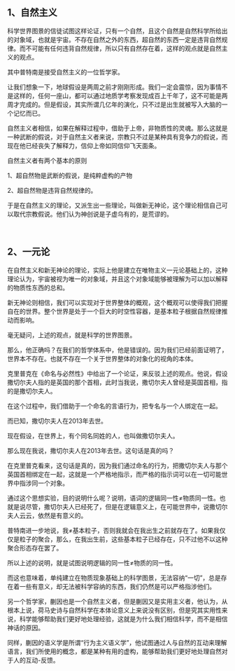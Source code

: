 <h2>1、自然主义</h2><p data-pid="GPiEv0YL">科学世界图景的信徒试图这样论证，只有一个自然，且这个自然是自然科学所给出的对象域，也就是宇宙。不存在自然之外的东西，超自然的东西一定是违背自然规律。而不可能有任何违背自然规律，所以只有自然存在着，这样的观点就是自然主义的观点。</p><p data-pid="9zBQWG8B">其中普特南是接受自然主义的一位哲学家。</p><p data-pid="szQxPPdP">让我们想象一下，地球假设是两周之前才刚刚形成。我们一定会震惊，因为事情不是这样的，任何一座山，都可以通过地质学考察发现成百上千年了，这不可能是两周才完成的。但是假设，其实所谓几亿年的演化，只不过是出生就被写入大脑的一个记忆而已。</p><p data-pid="a__EjYcU">自然主义者相信，如果在解释过程中，借助于上帝，非物质性的灵魂。那么这就是一种武断的假说，对于自然主义者来说，宗教只不过是某种具有竞争力的假说，而现在他已经丧失了解释力，信仰上帝如同信仰飞天面条。</p><p data-pid="gvzPHK9R">自然主义者有两个基本的原则</p><p data-pid="sWMN9X9H">1、超自然物是武断的假说，是纯粹虚构的产物</p><p data-pid="05lpv7WF">2、超自然物是违背自然规律的。</p><p data-pid="toMTSZv6">于是在自然主义的理论，又派生出一些理论，叫做新无神论，这个理论相信自己可以取代宗教假说。他们认为神创说是子虚乌有的，是荒谬的。</p><p><br></p><h2>2、一元论</h2><p data-pid="jYv8fiF_">在自然主义和新无神论的理论，实际上他是建立在唯物主义一元论基础上的，这种理论认为，宇宙被视为唯一的对象域，并且这个对象域能够被理解为可以加以解释的物质性东西的总和。</p><p data-pid="2m9azk_Q">新无神论则相信，我们可以实现对于世界整体的概观，这个概观可以使得我们把握自在的世界。整个世界是处于一个巨大的时空性容器，是基本粒子根据自然规律推动而影响。</p><p data-pid="9Fbrrllu">毫无疑问，上述的观点，就是科学的世界图景。</p><p data-pid="emeZd949">那么，他正确吗？在我们的哲学体系中，他是错误的。因为我们已经前面证明了，世界本不存在。也就不存在一个关于世界整体的对象化的视角的本体。</p><p data-pid="VqGZguqu">克里普克在《命名与必然性》中给出了一个论证，来反驳上述的观点。他说，假设撒切尔夫人指的是英国的那个首相，此时当我说，撒切尔夫人曾经是英国首相，指的是撒切尔夫人。</p><p data-pid="CC3pJjH9">在这个过程中，我们借助于一个命名的言语行为，把专名与一个人绑定在一起。</p><p data-pid="vZds2SFA">而已知，撒切尔夫人在2013年去世。</p><p data-pid="y2CODbXm">现在假设，在世界上，有个同名同姓的人，也叫做撒切尔夫人。</p><p data-pid="Pe4XLKK4">那么现在我说，撒切尔夫人在2013年去世。这句话是真的吗？</p><p data-pid="WZGGpWCL">在克里普克看来，这句话是真的，因为我们通过命名的行为，把撒切尔夫人与那个英国首相绑定在一起，这就是一个严格地指示，而严格的指示词可以在一切可能世界中指涉同一个对象。</p><p data-pid="OGItR-wT">通过这个思想实验，目的说明什么呢？说明，语词的逻辑同一性≠物质同一性。也就是说尽管，撒切尔夫人已经死了，但是在逻辑意义上，在可能世界中，说撒切尔夫人云云，依然是有意义的。</p><p data-pid="EwCSstAG">普特南进一步地说，我≠基本粒子，否则我就会在我出生之前就存在了。如果我仅仅是粒子的聚合，那么，在我出生前，这些基本粒子已经存在，只不过他不以这种聚合形态存在罢了。</p><p data-pid="EyEfGh7G">所以上述的说明，就是试图说明逻辑的同一性≠物质的同一性。</p><p data-pid="UNDGM8dh">而这也意味着，单纯建立在物质现象基础上的科学图景，无法容纳“一切”，总是存在着一些有意义，却无法被科学容纳的东西，我们仍然是可以严格指涉他们。</p><p data-pid="CMEU5xJA">另一个哲学家，蒯因也是一个自然主义者，但是蒯因又是实用主义者，他认为，从根本上说，荷马史诗与自然科学在本体论意义上来说没有区别，但是究其实用性来说，科学能够帮助我们更好地处理经验，这就是为什么我们相信科学，而不是相信神话的原因。</p><p data-pid="ns4aIItE">同样，蒯因的语义学是所谓“行为主义语义学”，他试图通过人与自然的互动来理解语言，我们所使用的概念，都是某种有用的虚构，能够帮助我们更好地处理自然对于人的互动-反馈。</p><p></p><p></p><p></p><p></p><p></p>